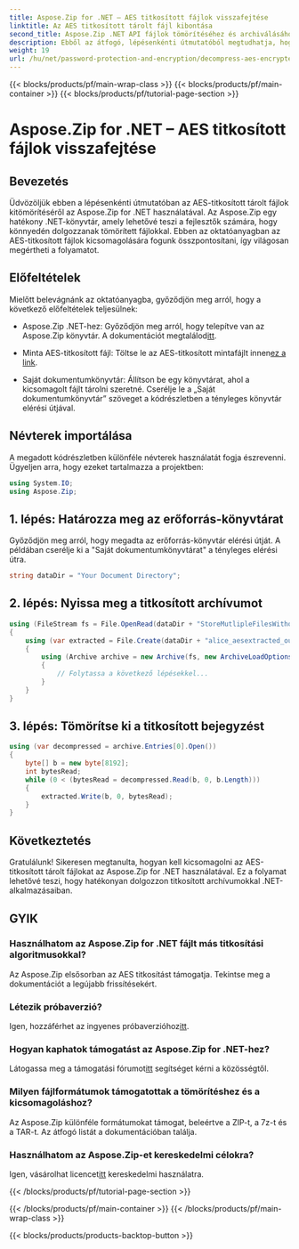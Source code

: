 ```yaml
---
title: Aspose.Zip for .NET – AES titkosított fájlok visszafejtése
linktitle: Az AES titkosított tárolt fájl kibontása
second_title: Aspose.Zip .NET API fájlok tömörítéséhez és archiválásához
description: Ebből az átfogó, lépésenkénti útmutatóból megtudhatja, hogyan lehet kicsomagolni az AES-titkosított tárolt fájlokat az Aspose.Zip for .NET-ben. Növelje .NET fejlesztési készségeit még ma!
weight: 19
url: /hu/net/password-protection-and-encryption/decompress-aes-encrypted-stored-file/
---
```


{{< blocks/products/pf/main-wrap-class >}}
{{< blocks/products/pf/main-container >}}
{{< blocks/products/pf/tutorial-page-section >}}

# Aspose.Zip for .NET – AES titkosított fájlok visszafejtése


## Bevezetés

Üdvözöljük ebben a lépésenkénti útmutatóban az AES-titkosított tárolt fájlok kitömörítéséről az Aspose.Zip for .NET használatával. Az Aspose.Zip egy hatékony .NET-könyvtár, amely lehetővé teszi a fejlesztők számára, hogy könnyedén dolgozzanak tömörített fájlokkal. Ebben az oktatóanyagban az AES-titkosított fájlok kicsomagolására fogunk összpontosítani, így világosan megértheti a folyamatot.

## Előfeltételek

Mielőtt belevágnánk az oktatóanyagba, győződjön meg arról, hogy a következő előfeltételek teljesülnek:

-  Aspose.Zip .NET-hez: Győződjön meg arról, hogy telepítve van az Aspose.Zip könyvtár. A dokumentációt megtalálod[itt](https://reference.aspose.com/zip/net/).

-  Minta AES-titkosított fájl: Töltse le az AES-titkosított mintafájlt innen[ez a link](https://releases.aspose.com/zip/net/).

- Saját dokumentumkönyvtár: Állítson be egy könyvtárat, ahol a kicsomagolt fájlt tárolni szeretné. Cserélje le a „Saját dokumentumkönyvtár” szöveget a kódrészletben a tényleges könyvtár elérési útjával.

## Névterek importálása

A megadott kódrészletben különféle névterek használatát fogja észrevenni. Ügyeljen arra, hogy ezeket tartalmazza a projektben:

```csharp
using System.IO;
using Aspose.Zip;
```

## 1. lépés: Határozza meg az erőforrás-könyvtárat

Győződjön meg arról, hogy megadta az erőforrás-könyvtár elérési útját. A példában cserélje ki a "Saját dokumentumkönyvtárat" a tényleges elérési útra.

```csharp
string dataDir = "Your Document Directory";
```

## 2. lépés: Nyissa meg a titkosított archívumot

```csharp
using (FileStream fs = File.OpenRead(dataDir + "StoreMutlipleFilesWithoutCompressionWithPassword_out.zip"))
{
    using (var extracted = File.Create(dataDir + "alice_aesextracted_out.txt"))
    {
        using (Archive archive = new Archive(fs, new ArchiveLoadOptions() { DecryptionPassword = "p@s$" }))
        {
            // Folytassa a következő lépésekkel...
        }
    }
}
```

## 3. lépés: Tömörítse ki a titkosított bejegyzést

```csharp
using (var decompressed = archive.Entries[0].Open())
{
    byte[] b = new byte[8192];
    int bytesRead;
    while (0 < (bytesRead = decompressed.Read(b, 0, b.Length)))
    {
        extracted.Write(b, 0, bytesRead);
    }
}
```

## Következtetés

Gratulálunk! Sikeresen megtanulta, hogyan kell kicsomagolni az AES-titkosított tárolt fájlokat az Aspose.Zip for .NET használatával. Ez a folyamat lehetővé teszi, hogy hatékonyan dolgozzon titkosított archívumokkal .NET-alkalmazásaiban.

## GYIK

### Használhatom az Aspose.Zip for .NET fájlt más titkosítási algoritmusokkal?
Az Aspose.Zip elsősorban az AES titkosítást támogatja. Tekintse meg a dokumentációt a legújabb frissítésekért.

### Létezik próbaverzió?
 Igen, hozzáférhet az ingyenes próbaverzióhoz[itt](https://releases.aspose.com/).

### Hogyan kaphatok támogatást az Aspose.Zip for .NET-hez?
 Látogassa meg a támogatási fórumot[itt](https://forum.aspose.com/c/zip/37) segítséget kérni a közösségtől.

### Milyen fájlformátumok támogatottak a tömörítéshez és a kicsomagoláshoz?
Az Aspose.Zip különféle formátumokat támogat, beleértve a ZIP-t, a 7z-t és a TAR-t. Az átfogó listát a dokumentációban találja.

### Használhatom az Aspose.Zip-et kereskedelmi célokra?
 Igen, vásárolhat licencet[itt](https://purchase.aspose.com/buy) kereskedelmi használatra.


{{< /blocks/products/pf/tutorial-page-section >}}

{{< /blocks/products/pf/main-container >}}
{{< /blocks/products/pf/main-wrap-class >}}

{{< blocks/products/products-backtop-button >}}
